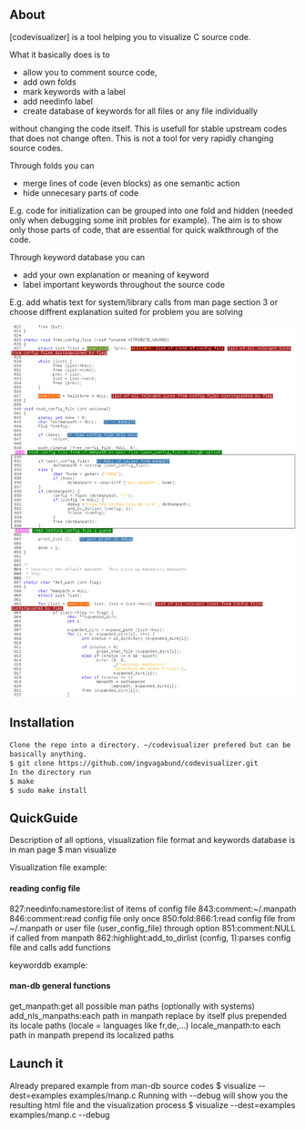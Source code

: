 ## About

[codevisualizer] is a tool helping you to visualize C source code.

What it basically does is to
* allow you to comment source code,
* add own folds
* mark keywords with a label
* add needinfo label
* create database of keywords for all files or any file individually

without changing the code itself. This is usefull for stable upstream codes 
that does not change often. This is not a tool for very rapidly changing
source codes.

Through folds you can
* merge lines of code (even blocks) as one semantic action
* hide unnecesary parts of code

E.g. code for initialization can be grouped into one fold and hidden
(needed only when debugging some init probles for example). The aim is to
show only those parts of code, that are essential for quick walkthrough of the code.

Through keyword database you can
* add your own explanation or meaning of keyword
* label important keywords throughout the source code

E.g. add whatis text for system/library calls from man page section 3 or
choose diffrent explanation suited for problem you are solving

![Code visualization](https://raw.githubusercontent.com/ingvagabund/codevisualizer/master/examples/example.png)

## Installation
	Clone the repo into a directory. ~/codevisualizer prefered but can be basically anything.
	$ git clone https://github.com/ingvagabund/codevisualizer.git
	In the directory run
	$ make
	$ sudo make install

## QuickGuide

Description of all options, visualization file format and keywords database is in man page
$ man visualize

Visualization file example:
#### reading config file ####
827:needinfo:namestore:list of items of config file
843:comment:~/.manpath
846:comment:read config file only once
850:fold:866:1:read config file from ~/.manpath or user file (user_config_file) through option
851:comment:NULL if called from manpath
862:highlight:add_to_dirlist (config, 1):parses config file and calls add functions

keyworddb example:
#### man-db general functions ####
get_manpath:get all possible man paths (optionally with systems)
add_nls_manpaths:each  path in manpath replace by itself plus prepended its locale paths (locale = languages like fr,de,...)
locale_manpath:to each path in manpath prepend its localized paths


## Launch it
Already prepared example from man-db source codes
$ visualize --dest=examples examples/manp.c
Running with --debug will show you the resulting html file and the visualization process
$ visualize --dest=examples examples/manp.c --debug

